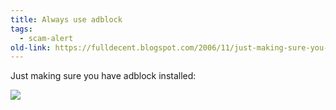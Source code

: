 ```yaml
---
title: Always use adblock
tags: 
  - scam-alert	
old-link: https://fulldecent.blogspot.com/2006/11/just-making-sure-you-have-adblock.html
---
```


Just making sure you have adblock installed:

<img src="https://a248.e.akamai.net/7/800/1128/1158768341/network.realmedia.com/RealMedia/ads/Creatives/OasDefault/BCN2006090056_01_Freelotto/flashwinner300x250.gif">